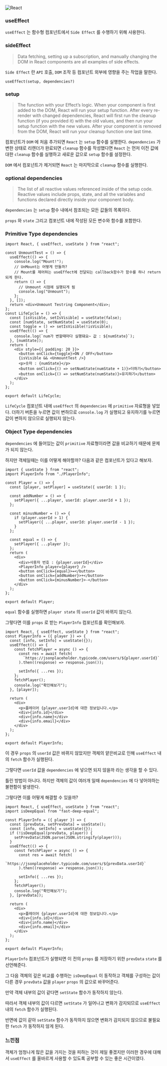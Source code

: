 ![React](https://user-images.githubusercontent.com/46440898/225893390-5a081240-69f7-481e-8a4d-716fafc25e44.jpeg)

### useEffect

`useEffect` 는 함수형 컴포넌트에서 `Side Effect` 를 수행하기 위해 사용한다.

### sideEffect

> Data fetching, setting up a subscription, and manually changing the DOM in React components are all examples of side effects.

`Side Effect` 란 `API` 호출, `DOM` 조작 등 컴포넌트 외부에 영향을 주는 작업을 말한다.

```tsx
useEffect(setup, dependencies?)
```

### setup

> The function with your Effect’s logic.
> When your component is first added to the DOM, React will run your setup function. After every re-render with changed dependencies, React will first run the cleanup function (if you provided it) with the old values, and then run your setup function with the new values. After your component is removed from the DOM, React will run your cleanup function one last time.

컴포넌트가 `DOM` 에 처음 추가되면 `React` 는 `setup` 함수를 실행한다.
`dependencies` 가 변한 상태로 리렌더가 완료되면 `cleanup` 함수를 작성했다면 `React` 는 먼저 이전 값에 대한 `cleanup` 함수를 실행하고 새로운 값으로 `setup` 함수를 설정한다.

`DOM` 에서 컴포넌트가 제거되면 `React` 는 마지막으로 `cleanup` 함수를 실행한다.

### **optional dependencies**

> The list of all reactive values referenced inside of the setup code.
> Reactive values include props, state, and all the variables and functions declared directly inside your component body.

`dependencies` 는 `setup` 함수 내에서 참조되는 모든 값들의 목록이다.

`props` 와 `state` 그리고 컴포넌트 내에 작성된 모든 변수와 함수를 포함한다.

### Primitive Type dependencies

```tsx
import React, { useEffect, useState } from "react";

const UnmountTest = () => {
  useEffect(() => {
    console.log("Mount!");
    // UnMount는 어떻게 만들까?
    // Mount를 제어하는 useEffect에 전달되는 callback함수가 함수를 하나 return 되게 한다.
    return () => {
      // Unmount 시점에 실행되게 됨
      console.log("Unmount");
    };
  }, []);
  return <div>Unmount Testring Component</div>;
};
const LifeCycle = () => {
  const [isVisible, setIsVisible] = useState(false);
  const [numState, setNumState] = useState(0);
  const toggle = () => setIsVisible(!isVisible);
  useEffect(() => {
    console.log(`num가 변할때마다 실행돼요~ 값 : ${numState}`);
  }, [numState]);
  return (
    <div style={{ padding: 20 }}>
      <button onClick={toggle}>ON / OFF</button>
      {isVisible && <UnmountTest />}
      <p>숫자 : {numState}</p>
      <button onClick={() => setNumState(numState + 1)}>더하기</button>
      <button onClick={() => setNumState(numState)}>유지하기</button>
    </div>
  );
};

export default LifeCycle;
```

`LifeCycle` 컴포넌트 내에 `useEffect` 의 `dependencies` 에 `primitive` 자료형을 넣었다.
더하기 버튼을 누르면 값이 변하므로 `console.log` 가 실행되고 유지하기를 누르면 값이 변하지 않으므로 실행되지 않는다.

### Object Type dependencies

`dependencies` 에 들어있는 값이 `primitive` 자료형이라면 값을 비교하기 때문에 문제가 되지 않는다.

하지만 객체일때는 이를 어떻게 해야할까? 다음과 같은 컴포넌트가 있다고 해보자.

```tsx
import { useState } from "react";
import PlayerInfo from "./PlayerInfo";

const Player = () => {
  const [player, setPlayer] = useState({ userId: 1 });

  const addNumber = () => {
    setPlayer({ ...player, userId: player.userId + 1 });
  };

  const minusNumber = () => {
    if (player.userId > 1) {
      setPlayer({ ...player, userId: player.userId - 1 });
    }
  };

  const equal = () => {
    setPlayer({ ...player });
  };
  return (
    <div>
      <div>사용자 번호 : {player.userId}</div>
      <PlayerInfo player={player} />
      <button onClick={equal}>=</button>
      <button onClick={addNumber}>+</button>
      <button onClick={minusNumber}>-</button>
    </div>
  );
};

export default Player;
```

`equal` 함수를 실행하면 `player state` 의 `userId` 값이 바뀌지 않는다.

그렇다면 이를 `props` 로 받는 `PlayerInfo` 컴포넌트를 확인해보자.

```tsx
import React, { useEffect, useState } from "react";
const PlayerInfo = ({ player }) => {
  const [info, setInfo] = useState({});
  useEffect(() => {
    const fetchPlayer = async () => {
      const res = await fetch(
        `https://jsonplaceholder.typicode.com/users/${player.userId}`
      ).then((response) => response.json());

      setInfo({ ...res });
    };
    fetchPlayer();
    console.log("확인해보기");
  }, [player]);

  return (
    <div>
      <p>플레이어 {player.userId}에 대한 정보입니다.</p>
      <div>{info.id}</div>
      <div>{info.name}</div>
      <div>{info.email}</div>
    </div>
  );
};

export default PlayerInfo;
```

이 경우 `props` 의 `userId` 값은 바뀌지 않았지만 객체의 얕은비교로 인해 `useEffect` 내의 `fetch` 함수가 실행된다.

그렇다면 `userId` 값을 `dependencies` 에 넣으면 되지 않을까 라는 생각을 할 수 있다.

틀린 방법이 아니다. 하지만 객체의 값이 여러개 일때 `dependencies` 에 다 넣어야하는 불편함이 발생한다.

그렇다면 이를 어떻게 해결할 수 있을까?

```tsx
import React, { useEffect, useState } from "react";
import isDeepEqual from "fast-deep-equal";

const PlayerInfo = ({ player }) => {
  const [prevData, setPrevData] = useState();
  const [info, setInfo] = useState({});
  if (!isDeepEqual(prevData, player)) {
    setPrevData(JSON.parse(JSON.stringify(player)));
  }
  useEffect(() => {
    const fetchPlayer = async () => {
      const res = await fetch(
        `https://jsonplaceholder.typicode.com/users/${prevData.userId}`
      ).then((response) => response.json());

      setInfo({ ...res });
    };
    fetchPlayer();
    console.log("확인해보기");
  }, [prevData]);

  return (
    <div>
      <p>플레이어 {player.userId}에 대한 정보입니다.</p>
      <div>{info.id}</div>
      <div>{info.name}</div>
      <div>{info.email}</div>
    </div>
  );
};

export default PlayerInfo;
```

`PlayerInfo` 컴포넌트가 실행되면 이 전의 `props` 를 저장하기 위한 `prevData` `state` 를 선언해준다.

그 다음 객체의 깊은 비교를 수행하는 `isDeepEqual` 이 동작하고 객체를 구성하는 값이 다른 경우 `prevData` 값을 `player` `props` 의 값으로 바꾸어준다.

만약 객체 내부의 값이 같다면 `setState` 함수가 동작하지 않는다.

따라서 객체 내부의 값이 다르면 `setState` 가 일어나고 변화가 감지되므로 `useEffect` 내의 `fetch` 함수가 실행된다.

반면에 값이 같아 `setState` 함수가 동작하지 않으면 변화가 감지되지 않으므로 불필요한 `fetch` 가 동작하지 않게 된다.

### 느낀점

객체가 엄청나게 많은 값을 가지는 것을 피하는 것이 제일 좋겠지만 이러한 경우에 대해서 `useEffect` 를 올바르게 사용할 수 있도록 공부할 수 있는 좋은 시간이였다.
